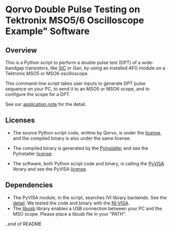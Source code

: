 # Qorvo Double Pulse Testing on Tektronix MSO5/6 Oscilloscope Example" Software

## Overview

This is a Python script to perform a double pulse test (DPT) of a wide-bandgap transistors, like [SiC](https://www.qorvo.com/feature/sic-power-products) or Gan, by using an installed AFG module on a Tektronix MSO5 or MSO6 oscilloscope.

This command-line script takes user inputs to generate DPT pulse sequence on your PC, to send it to an MSO5 or MSO6 scope, and to configure the scope for a DPT.

See our [application note](http:somewhere.tek.com) for the detail.

## Licenses

* The source Python script code, writtne by Qorvo, is under the [license](https://github.com/MasashiNogawa/DPT-on-MSO6/blob/main/LICENSE), and the compiled binary is also under the same license.

* The compiled binary is generated by the [PyInstaller](https://pyinstaller.org/) and see the PyInstaller [license](https://github.com/pyinstaller/pyinstaller/blob/develop/COPYING.txt).
* The software, both Python script code and binary, is calling the [PyVISA](https://pyvisa.readthedocs.io/) library and see the PyVISA [license](https://github.com/pyvisa/pyvisa/blob/main/LICENSE).

## Dependencies

* The PyVISA module, in the script, searches IVI library backends.  See the [detail](https://pyvisa.readthedocs.io/en/latest/introduction/configuring.html#configuring-the-ivi-backend).
We tested the code and binary with the [NI-VISA](https://www.ni.com/en-us/support/downloads/drivers/download.ni-visa.html).
* The [libusb](https://github.com/libusb/libusb) library enables a USB connection between your PC and the MSO scope.  Please place a libusb file in your "PATH".


..end of README
